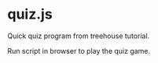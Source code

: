 # quiz.js
Quick quiz program from treehouse tutorial. 

Run script in browser to play the quiz game.
